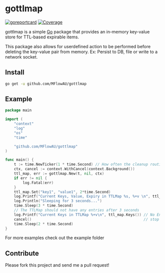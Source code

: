 # gottlmap
[![goreportcard](https://goreportcard.com/badge/github.com/MFlowAU/gottlmap)](https://goreportcard.com/report/github.com/MFlowAU/gottlmap)
[![Coverage](https://codecov.io/gh/MFlowAU/gottlmap/branch/master/graph/badge.svg)](https://codecov.io/gh/MFlowAU/gottlmap)
<!-- [![GoDoc](https://godoc.org/github.com/MFlowAU/gottlmap?status.svg)](https://godoc.org/github.com/MFlowAU/gottlmap) -->



gottlmap is a simple [Go](http://golang.org) package that provides an in-memory
key-value store for TTL-based expirable items.

This package also allows for userdefined action to be performed before deleting the key-value
pair from memory. Ex: Persist to DB, file or write to a network socket.


## Install


```bash
go get -u github.com/MFlowAU/gottlmap
```


## Example

```go
package main

import (
	"context"
	"log"
	"os"
	"time"

	"github.com/MFlowAU/gottlmap"
)

func main() {
	t := time.NewTicker(1 * time.Second) // How often the cleanup routine is called
	ctx, cancel := context.WithCancel(context.Background())
	ttl_map, err := gottlmap.New(t, nil, ctx)
	if err != nil {
		log.Fatal(err)
	}
	ttl_map.Set("key1", "value1", 2*time.Second)                                                     // expire the key in 2 seconds
	log.Printf("Current Keys, Value, Expiry in TTLMap %s, %+v \n", ttl_map.Keys(), ttl_map.Values()) // Key1: value1, Expires: 2s
	log.Println("Sleeping for 3 seconds...")
	time.Sleep(3 * time.Second)
	// The TTLMap should not have any entries after 3 seconds
	log.Printf("Current Keys in TTLMap %+v\n", ttl_map.Keys()) // No Entries
	cancel()                                                   // stop the ttlmap routine
	time.Sleep(2 * time.Second)
}

```
For more examples check out the example folder

## Contribute

Please fork this project and send me a pull request!
